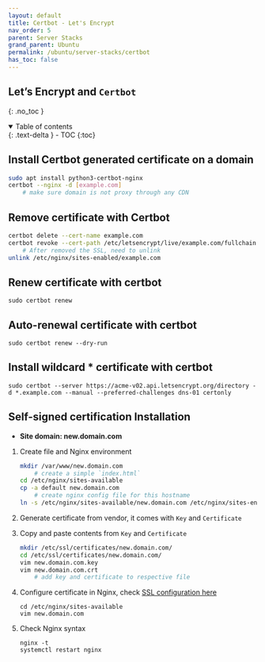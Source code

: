 ```yaml
---
layout: default    
title: Certbot - Let's Encrypt
nav_order: 5
parent: Server Stacks
grand_parent: Ubuntu
permalink: /ubuntu/server-stacks/certbot
has_toc: false
---
```


## Let’s Encrypt and `Certbot` 
{: .no_toc } 

<details open markdown="block">
  <summary>
    Table of contents
  </summary>
  {: .text-delta }
- TOC
{:toc}
</details>

## Install Certbot generated certificate on a domain

```bash
sudo apt install python3-certbot-nginx
certbot --nginx -d [example.com]
    # make sure domain is not proxy through any CDN
```

## Remove certificate with Certbot

```bash
certbot delete --cert-name example.com
certbot revoke --cert-path /etc/letsencrypt/live/example.com/fullchain.pem
    # After removed the SSL, need to unlink 
unlink /etc/nginx/sites-enabled/example.com
```

## Renew certificate with certbot

```
sudo certbot renew
```

## Auto-renewal certificate with certbot

```
sudo certbot renew --dry-run
```

## Install wildcard * certificate with certbot

```
sudo certbot --server https://acme-v02.api.letsencrypt.org/directory -d *.example.com --manual --preferred-challenges dns-01 certonly
```

## Self-signed certification Installation 

* **Site domain: new.domain.com**

1. Create file and Nginx environment

    ```bash
    mkdir /var/www/new.domain.com 
        # create a simple `index.html`
    cd /etc/nginx/sites-available
    cp -a default new.domain.com 
        # create nginx config file for this hostname 
    ln -s /etc/nginx/sites-available/new.domain.com /etc/nginx/sites-enabled
    ```

2. Generate certificate from vendor, it comes with `Key` and `Certificate` 

3. Copy and paste contents from `Key` and `Certificate` 
   
    ```bash
    mkdir /etc/ssl/certificates/new.domain.com/
    cd /etc/ssl/certificates/new.domain.com/
    vim new.domain.com.key 
    vim new.domain.com.crt
        # add key and certificate to respective file
    ```

4. Configure certificate in Nginx, check [SSL configuration here](/nginx/security)
   
    ```
    cd /etc/nginx/sites-available 
    vim new.domain.com
    ```

5. Check Nginx syntax
   
    ```
    nginx -t
    systemctl restart nginx
    ```

